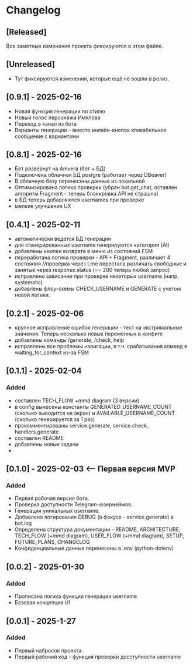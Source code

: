 # Changelog

## [Released]
Все заметные изменения проекта фиксируются в этом файле.

## [Unreleased]
- Тут фиксируются изменения, которые ещё не вошли в релиз.



## [0.9.1] - 2025-02-16
- Новая функция генерации по стилю
- Новый голос персонажа Имялова
- Переход в канал из бота
- Варианты генерации - вместо инлайн-кнопок кликабельное сообщение с вариантами

## [0.8.1] - 2025-02-16
- Бот развернут на Amvera (бот + БД)
- Подключена облачная БД postgre (работает через DBeaver) 
- В облачную базу перенесены данные из локальной
- Оптимизирована логика проверки (убран bot.get_chat, оставлен алгоритм Fragment - теперь блокировка API не страшна)
- в БД теперь добавляются usernames при проверке
- мелкие улучшения UX

## [0.4.1] - 2025-02-11
- автоматически ведется БД генерации
- для сгенерированных username генерируются категории (AI)
- добавлены кнопки возврата в меню из состояний FSM
- переработана логика проверки - API + Fragment, различает 4 состояния //проверка через t.me перестала различать свободные и занятые через response.status (== 200 теперь любой запрос)
- исправлено зависание при проверке некоторых username (напр. systematic)
- добавлены флоу-схемы CHECK_USERNAME и GENERATE с учетом новой логики.

## [0.2.1] - 2025-02-06
- крупное исправление ошибок генерации - тест на экстримальные значения. Теперь несколько новых переменных в конфиге
- добавлены команды /generate, /check, help
- исправлены все проблемы навигации, в т.ч. срабатывания команд в waiting_for_context из-за FSM

## [0.1.1] - 2025-02-04
### Added
- составлен TECH_FLOW +mmd diagram (3 версии)
- в config вынесены константы GENERATED_USERNAME_COUNT (сколько выводится на экран) и AVAILABLE_USERNAME_COUNT (сколько генерируется за 1 раз)
- прокомментированы service.generate, service.check, handlers.generate
- составлен README
- добавлены новые задачи
- 
## [0.1.0] - 2025-02-03  <-- Первая версия MVP
### Added
- Первая рабочая версия бота.
- Проверка доступности Telegram-юзернеймов.
- Генерация уникальных username.
- Добавлено логирование DEBUG (в фокусе - service.generate)  в bot.log
- Определена структура документации - README, ARCHITECTURE, TECH_FLOW (+mmd diagram), USER_FLOW (+mmd diagram), SETUP, FUTURE_PLANS, CHANGELOG
- Конфиденциальные данные перенесены в .env (python-dotenv)

## [0.0.2] - 2025-01-30
### Added
- Прописана логика функции генерации username
- Базовая концепция UI

## [0.0.1] - 2025-1-27
### Added
- Первый набросок проекта.
- Первый рабочий код - функция проверки досступности username

